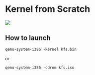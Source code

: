 # Kernel from Scratch

![](https://user-images.githubusercontent.com/8331471/214426237-447e3e01-191c-4140-a9ca-ae91d6adb30c.png)

## How to launch
```
qemu-system-i386 -kernel kfs.bin
```
or
```
qemu-system-i386 -cdrom kfs.iso
```
